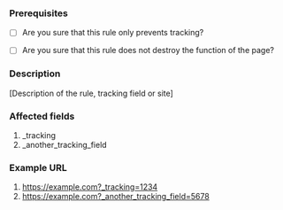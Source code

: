 <!--
Thanks for wanting to submit new rules. Please delete
this text and fill in the template below. If unsure about something, just do as
best as you're able.
-->

### Prerequisites

* [ ] Are you sure that this rule only prevents tracking?
* [ ] Are you sure that this rule does not destroy the function of the page?


### Description

[Description of the rule, tracking field or site]

### Affected fields

1. _tracking
2. _another_tracking_field

### Example URL
<!-- 
Please write for each suggested tracking field a real example url in this area. The sample URL must be executable.
-->

1. https://example.com?_tracking=1234
2. https://example.com?_another_tracking_field=5678
